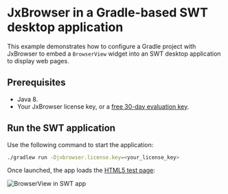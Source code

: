 # JxBrowser in a Gradle-based SWT desktop application

This example demonstrates how to configure a Gradle project with JxBrowser to embed a `BrowserView` widget into an SWT desktop application to display web pages.

## Prerequisites

* Java 8.
* Your JxBrowser license key, or a [free 30-day evaluation key][web-form].

## Run the SWT application

Use the following command to start the application:

```bash
./gradlew run -Djxbrowser.license.key=<your_license_key>
```

Once launched, the app loads the [HTML5 test page][html5-test-page]:

![BrowserView in SWT app][swt-browser-view]

[web-form]: https://www.teamdev.com/jxbrowser#evaluate
[html5-test-page]: https://html5test.teamdev.com
[swt-browser-view]: https://teamdev.com/jxbrowser/img/articles/swt-view.webp
